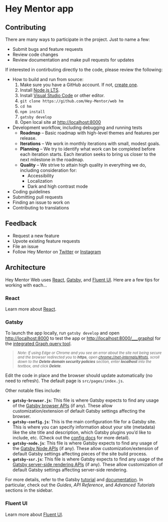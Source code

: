 # Hey Mentor app

## Contributing

There are many ways to participate in the project. Just to name a few:

- Submit bugs and feature requests
- Review code changes
- Review documentation and make pull requests for updates

If interested in contirbuting directly to the code, please review the following:

- How to build and run from source:
  1. Make sure you have a GitHub account. If not, [create one](https://github.com/join).
  2. Install [Node.js LTS](https://nodejs.org).
  3. Install [Visual Studio Code](https://code.visualstudio.com/Download) or other editor.
  4. `git clone https://github.com/Hey-Mentor/web hm`
  5. `cd hm`
  6. `npm install`
  7. `gatsby develop`
  8. Open local site at [http://localhost:8000](http://localhost:8000)
- Development workflow, including debugging and running tests
  - **Roadmap** – Basic roadmap with high-level themes and features per release.
  - **Iterations** – We work in monthly iterations with small, modest goals.
  - **Planning** – We try to identify what work can be completed before each iteration starts. Each iteration seeks to bring us closer to the next milestone in the roadmap.
  - **Quality** – We strive to attain high quality in everything we do, including consideration for:
    - Accessibility
    - Localization
    - Dark and high contrast mode
- Coding guidelines
- Submitting pull requests
- Finding an issue to work on
- Contributing to translations

## Feedback

- Request a new feature
- Upvote existing feature requests
- File an issue
- Follow Hey Mentor on [Twitter](https://twitter.com/heymentornews) or [Instagram](https://instagram.com/heymentor)

## Architecture

Hey Mentor Web uses [React](https://reactjs.org), [Gatsby](https://www.gatsbyjs.com), and [Fluent UI](https://developer.microsoft.com/fluentui).
Here are a few tips for working with each...

### React

Learn more about [React](https://reactjs.org).

### Gatsby

To launch the app locally, run `gatsby develop` and open [http://localhost:8000](http://localhost:8000) to test the app or
[http://localhost:8000/\_\_\_graphql](http://localhost:8000/___graphql) for the [integrated Graph query tool](https://www.gatsbyjs.org/tutorial/part-five/#introducing-graphiql).

> <small>_Note: If using Edge or Chrome and you see an error about the site not being secure and the browser redirected you to **https**,
> open [chrome://net-internals/#hsts](chrome://net-internals/#hsts),
> scroll down to the **Delete domain security policies** section,
> enter **localhost** into the textbox,
> and click **Delete**._</small>

Edit the code in place and the browser should update automatically (no need to refresh). The default page is `src/pages/index.js`.

Other notable files include:

- **`gatsby-browser.js`**: This file is where Gatsby expects to find any usage of the [Gatsby browser APIs](https://www.gatsbyjs.org/docs/browser-apis/) (if any). These allow customization/extension of default Gatsby settings affecting the browser.
- **`gatsby-config.js`**: This is the main configuration file for a Gatsby site. This is where you can specify information about your site (metadata) like the site title and description, which Gatsby plugins you’d like to include, etc. (Check out the [config docs](https://www.gatsbyjs.org/docs/gatsby-config/) for more detail).
- **`gatsby-node.js`**: This file is where Gatsby expects to find any usage of the [Gatsby Node APIs](https://www.gatsbyjs.org/docs/node-apis/) (if any). These allow customization/extension of default Gatsby settings affecting pieces of the site build process.
- **`gatsby-ssr.js`**: This file is where Gatsby expects to find any usage of the [Gatsby server-side rendering APIs](https://www.gatsbyjs.org/docs/ssr-apis/) (if any). These allow customization of default Gatsby settings affecting server-side rendering.

For more details, refer to the Gatsby [tutorial](https://www.gatsbyjs.org/tutorial) and [documentation](https://www.gatsbyjs.org/docs). In particular, check out the _Guides_, _API Reference_, and _Advanced Tutorials_ sections in the sidebar.

### Fluent UI

Learn more about [Fluent UI](https://developer.microsoft.com/fluentui).
